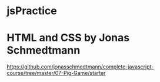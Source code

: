 # jsPractice
# HTML and CSS by Jonas Schmedtmann
https://github.com/jonasschmedtmann/complete-javascript-course/tree/master/07-Pig-Game/starter
